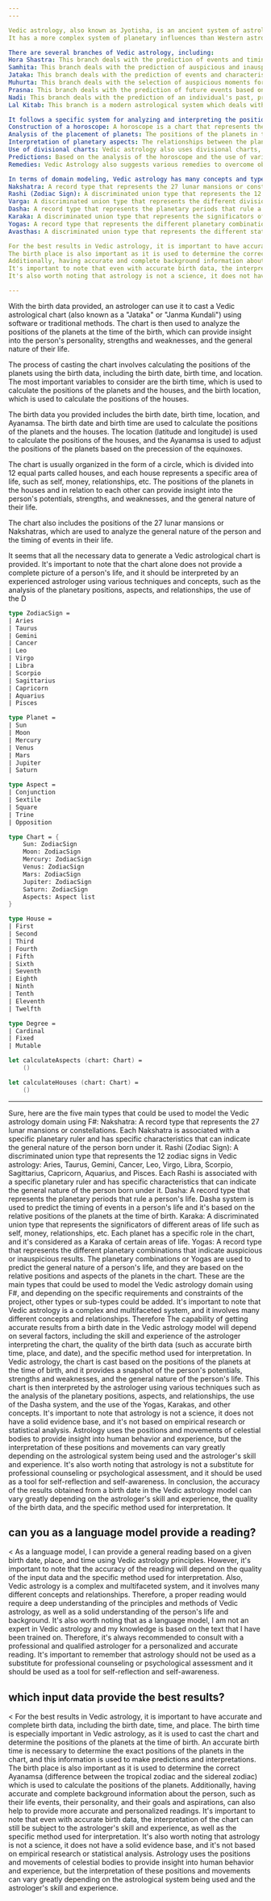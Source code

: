 ```yaml
---
---

Vedic astrology, also known as Jyotisha, is an ancient system of astrology that originated in India over 3,000 years ago. It is based on the belief that the positions and movements of celestial bodies at the time of a person's birth can provide insight into their personality and future.
It has a more complex system of planetary influences than Western astrology, it not only considers the influence of the 7 traditional planets, but also the influence of the "shadow planets" Rahu and Ketu and sometimes it also includes the outer planets Uranus, Neptune, and Pluto.

There are several branches of Vedic astrology, including:
Hora Shastra: This branch deals with the prediction of events and timing of auspicious events.
Samhita: This branch deals with the prediction of auspicious and inauspicious moments, including electional astrology.
Jataka: This branch deals with the prediction of events and characteristics of individuals based on the horoscope.
Muhurta: This branch deals with the selection of auspicious moments for important events such as weddings, business ventures, and travel.
Prasna: This branch deals with the prediction of future events based on the position of the planets at the time a question is asked.
Nadi: This branch deals with the prediction of an individual's past, present, and future based on the reading of ancient palm-leaf manuscripts.
Lal Kitab: This branch is a modern astrological system which deals with the prediction of events and characteristics of individuals based on the horoscope.

It follows a specific system for analyzing and interpreting the positions and movements of celestial bodies at the time of a person's birth. This system includes:
Construction of a horoscope: A horoscope is a chart that represents the positions of the sun, moon, and planets at the exact time and place of a person's birth. The horoscope is divided into 12 houses, each representing a specific area of life such as career, relationships, health, and more.
Analysis of the placement of planets: The positions of the planets in the houses of the horoscope are analyzed to determine the influence of each planet on different areas of the individual's life.
Interpretation of planetary aspects: The relationships between the planets, called aspects, are also analyzed to understand how they will influence the individual's life.
Use of divisional charts: Vedic astrology also uses divisional charts, also called Varga charts, which provide a more detailed analysis of specific areas of the individual's life such as career, marriage, and health.
Predictions: Based on the analysis of the horoscope and the use of various tools, astrologers make predictions about the individual's future, including the timing of important events, potential challenges and opportunities, and general life trends.
Remedies: Vedic Astrology also suggests various remedies to overcome obstacles, and to enhance the positive aspects in one's life, which can be done through puja, yantra, mantra, and other spiritual practices.

In terms of domain modeling, Vedic astrology has many concepts and types that can be modeled, here are some examples:
Nakshatra: A record type that represents the 27 lunar mansions or constellations. Each Nakshatra is associated with a specific planetary ruler and has specific characteristics that can indicate the general nature of the person born under it.
Rashi (Zodiac Sign): A discriminated union type that represents the 12 zodiac signs in Vedic astrology: Aries, Taurus, Gemini, Cancer, Leo, Virgo, Libra, Scorpio, Sagittarius, Capricorn, Aquarius, and Pisces. Each Rashi is associated with a specific planetary ruler and has specific characteristics that can indicate the general nature of the person born under it.
Varga: A discriminated union type that represents the different divisional charts used in Vedic astrology.
Dasha: A record type that represents the planetary periods that rule a person's life. Dasha system is used to predict the timing of events in a person's life and it's based on the relative positions of the planets at the time of birth.
Karaka: A discriminated union type that represents the significators of different areas of life such as self, money, relationships, etc. Each planet has a specific role in the chart, and it's considered as a Karaka of certain areas of life.
Yogas: A record type that represents the different planetary combinations that indicate auspicious or inauspicious results. The planetary combinations or Yogas are used to predict the general nature of a person's life, and they are based on the relative positions and aspects of the planets in the chart.
Avasthas: A discriminated union type that represents the different states of the planets, such as debilitation, exaltation, etc.

For the best results in Vedic astrology, it is important to have accurate and complete birth data, including the birth date, time, and place. The birth time is especially important in Vedic astrology, as it is used to cast the chart and determine the positions of the planets at the time of birth. An accurate birth time is necessary to determine the exact positions of the planets in the chart, and this information is used to make predictions and interpretations.
The birth place is also important as it is used to determine the correct Ayanamsa (difference between the tropical zodiac and the sidereal zodiac) which is used to calculate the positions of the planets.
Additionally, having accurate and complete background information about the person, such as their life events, their personality, and their goals and aspirations, can also help to provide more accurate and personalized readings.
It's important to note that even with accurate birth data, the interpretation of the chart can still be subject to the astrologer's skill and experience, as well as the specific method used for interpretation.
It's also worth noting that astrology is not a science, it does not have a solid evidence base, and it's not based on empirical research or statistical analysis. Astrology uses the positions and movements of celestial bodies to provide insight into human behavior and experience, but the interpretation of these positions and movements can vary greatly depending on the astrological system being used and the astrologer's skill and experience.

---
```


With the birth data provided, an astrologer can use it to cast a Vedic astrological chart (also known as a "Jataka" or "Janma Kundali") using software or traditional methods. The chart is then used to analyze the positions of the planets at the time of the birth, which can provide insight into the person's personality, strengths and weaknesses, and the general nature of their life.

The process of casting the chart involves calculating the positions of the planets using the birth data, including the birth date, birth time, and location. The most important variables to consider are the birth time, which is used to calculate the positions of the planets and the houses, and the birth location, which is used to calculate the positions of the houses.

The birth data you provided includes the birth date, birth time, location, and Ayanamsa. The birth date and birth time are used to calculate the positions of the planets and the houses. The location (latitude and longitude) is used to calculate the positions of the houses, and the Ayanamsa is used to adjust the positions of the planets based on the precession of the equinoxes.

The chart is usually organized in the form of a circle, which is divided into 12 equal parts called houses, and each house represents a specific area of life, such as self, money, relationships, etc. The positions of the planets in the houses and in relation to each other can provide insight into the person's potentials, strengths, and weaknesses, and the general nature of their life.

The chart also includes the positions of the 27 lunar mansions or Nakshatras, which are used to analyze the general nature of the person and the timing of events in their life.

It seems that all the necessary data to generate a Vedic astrological chart is provided. It's important to note that the chart alone does not provide a complete picture of a person's life, and it should be interpreted by an experienced astrologer using various techniques and concepts, such as the analysis of the planetary positions, aspects, and relationships, the use of the D

```fs
type ZodiacSign =
| Aries
| Taurus
| Gemini
| Cancer
| Leo
| Virgo
| Libra
| Scorpio
| Sagittarius
| Capricorn
| Aquarius
| Pisces

type Planet =
| Sun
| Moon
| Mercury
| Venus
| Mars
| Jupiter
| Saturn

type Aspect =
| Conjunction
| Sextile
| Square
| Trine
| Opposition

type Chart = {
    Sun: ZodiacSign
    Moon: ZodiacSign
    Mercury: ZodiacSign
    Venus: ZodiacSign
    Mars: ZodiacSign
    Jupiter: ZodiacSign
    Saturn: ZodiacSign
    Aspects: Aspect list
}

type House =
| First
| Second
| Third
| Fourth
| Fifth
| Sixth
| Seventh
| Eighth
| Ninth
| Tenth
| Eleventh
| Twelfth

type Degree =
| Cardinal
| Fixed
| Mutable

let calculateAspects (chart: Chart) =
    ()

let calculateHouses (chart: Chart) =
    ()

```

---

Sure, here are the five main types that could be used to model the Vedic astrology domain using F#:
Nakshatra: A record type that represents the 27 lunar mansions or constellations. Each Nakshatra is associated with a specific planetary ruler and has specific characteristics that can indicate the general nature of the person born under it.
Rashi (Zodiac Sign): A discriminated union type that represents the 12 zodiac signs in Vedic astrology: Aries, Taurus, Gemini, Cancer, Leo, Virgo, Libra, Scorpio, Sagittarius, Capricorn, Aquarius, and Pisces. Each Rashi is associated with a specific planetary ruler and has specific characteristics that can indicate the general nature of the person born under it.
Dasha: A record type that represents the planetary periods that rule a person's life. Dasha system is used to predict the timing of events in a person's life and it's based on the relative positions of the planets at the time of birth.
Karaka: A discriminated union type that represents the significators of different areas of life such as self, money, relationships, etc. Each planet has a specific role in the chart, and it's considered as a Karaka of certain areas of life.
Yogas: A record type that represents the different planetary combinations that indicate auspicious or inauspicious results. The planetary combinations or Yogas are used to predict the general nature of a person's life, and they are based on the relative positions and aspects of the planets in the chart.
These are the main types that could be used to model the Vedic astrology domain using F#, and depending on the specific requirements and constraints of the project, other types or sub-types could be added.
It's important to note that Vedic astrology is a complex and multifaceted system, and it involves many different concepts and relationships. Therefore
The capability of getting accurate results from a birth date in the Vedic astrology model will depend on several factors, including the skill and experience of the astrologer interpreting the chart, the quality of the birth data (such as accurate birth time, place, and date), and the specific method used for interpretation.
In Vedic astrology, the chart is cast based on the positions of the planets at the time of birth, and it provides a snapshot of the person's potentials, strengths and weaknesses, and the general nature of the person's life. This chart is then interpreted by the astrologer using various techniques such as the analysis of the planetary positions, aspects, and relationships, the use of the Dasha system, and the use of the Yogas, Karakas, and other concepts.
It's important to note that astrology is not a science, it does not have a solid evidence base, and it's not based on empirical research or statistical analysis. Astrology uses the positions and movements of celestial bodies to provide insight into human behavior and experience, but the interpretation of these positions and movements can vary greatly depending on the astrological system being used and the astrologer's skill and experience.
It's also worth noting that astrology is not a substitute for professional counseling or psychological assessment, and it should be used as a tool for self-reflection and self-awareness.
In conclusion, the accuracy of the results obtained from a birth date in the Vedic astrology model can vary greatly depending on the astrologer's skill and experience, the quality of the birth data, and the specific method used for interpretation. It

## can you as a language model provide a reading?

< As a language model, I can provide a general reading based on a given birth date, place, and time using Vedic astrology principles. However, it's important to note that the accuracy of the reading will depend on the quality of the input data and the specific method used for interpretation. Also, Vedic astrology is a complex and multifaceted system, and it involves many different concepts and relationships. Therefore, a proper reading would require a deep understanding of the principles and methods of Vedic astrology, as well as a solid understanding of the person's life and background.
It's also worth noting that as a language model, I am not an expert in Vedic astrology and my knowledge is based on the text that I have been trained on. Therefore, it's always recommended to consult with a professional and qualified astrologer for a personalized and accurate reading.
It's important to remember that astrology should not be used as a substitute for professional counseling or psychological assessment and it should be used as a tool for self-reflection and self-awareness.

## which input data provide the best results?

< For the best results in Vedic astrology, it is important to have accurate and complete birth data, including the birth date, time, and place. The birth time is especially important in Vedic astrology, as it is used to cast the chart and determine the positions of the planets at the time of birth. An accurate birth time is necessary to determine the exact positions of the planets in the chart, and this information is used to make predictions and interpretations.
The birth place is also important as it is used to determine the correct Ayanamsa (difference between the tropical zodiac and the sidereal zodiac) which is used to calculate the positions of the planets.
Additionally, having accurate and complete background information about the person, such as their life events, their personality, and their goals and aspirations, can also help to provide more accurate and personalized readings.
It's important to note that even with accurate birth data, the interpretation of the chart can still be subject to the astrologer's skill and experience, as well as the specific method used for interpretation.
It's also worth noting that astrology is not a science, it does not have a solid evidence base, and it's not based on empirical research or statistical analysis. Astrology uses the positions and movements of celestial bodies to provide insight into human behavior and experience, but the interpretation of these positions and movements can vary greatly depending on the astrological system being used and the astrologer's skill and experience.
